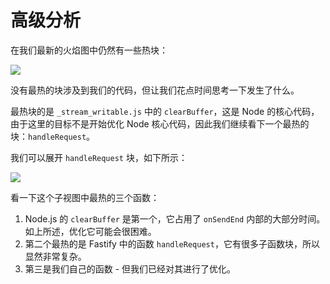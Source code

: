 # 高级分析

在我们最新的火焰图中仍然有一些热块：

![](https://clinicjs.org/static/d81062495d5e738b07588125894b8263/65be2/07-A.png)

没有最热的块涉及到我们的代码，但让我们花点时间思考一下发生了什么。

最热块的是 `_stream_writable.js` 中的 `clearBuffer`，这是 Node 的核心代码，由于这里的目标不是开始优化 Node 核心代码，因此我们继续看下一个最热的块：`handleRequest`。

我们可以展开 `handleRequest` 块，如下所示：

![](https://clinicjs.org/static/c387182660b3c2dd9e81143b5f5554ef/65be2/08-A.png)

看一下这个子视图中最热的三个函数：

1. Node.js 的 `clearBuffer` 是第一个，它占用了 `onSendEnd` 内部的大部分时间。如上所述，优化它可能会很困难。
2. 第二个最热的是 Fastify 中的函数 `handleRequest`，它有很多子函数块，所以显然非常复杂。
3. 第三是我们自己的函数 - 但我们已经对其进行了优化。